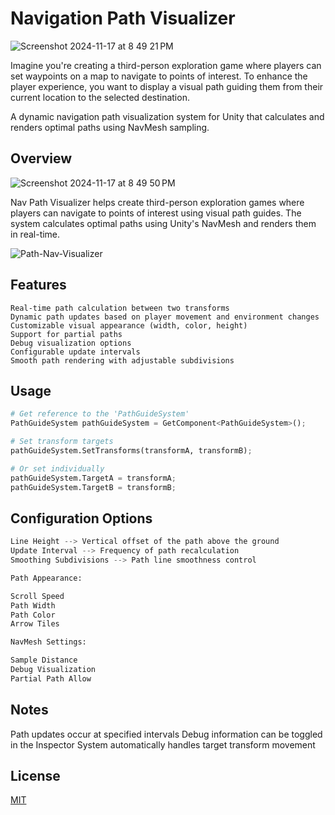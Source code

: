 # Navigation Path Visualizer

![Screenshot 2024-11-17 at 8 49 21 PM](https://github.com/user-attachments/assets/55b95d55-6d43-4beb-9222-bfc8c6bb3315)

Imagine you're creating a third-person exploration game where players can set waypoints on a map to navigate to points of interest. To enhance the player experience, you want to display a visual path guiding them from their current location to the selected destination.

A dynamic navigation path visualization system for Unity that calculates and renders optimal paths using NavMesh sampling.

## Overview

![Screenshot 2024-11-17 at 8 49 50 PM](https://github.com/user-attachments/assets/c845fbf3-2bee-4409-a0c8-82ccb735b84b)

Nav Path Visualizer helps create third-person exploration games where players can navigate to points of interest using visual path guides. The system calculates optimal paths using Unity's NavMesh and renders them in real-time.

![Path-Nav-Visualizer](https://github.com/user-attachments/assets/a6a5ca5c-14b7-4196-976c-82e59dcd6540)


## Features

```
Real-time path calculation between two transforms
Dynamic path updates based on player movement and environment changes
Customizable visual appearance (width, color, height)
Support for partial paths
Debug visualization options
Configurable update intervals
Smooth path rendering with adjustable subdivisions
```


## Usage

```python
# Get reference to the 'PathGuideSystem'
PathGuideSystem pathGuideSystem = GetComponent<PathGuideSystem>();

# Set transform targets
pathGuideSystem.SetTransforms(transformA, transformB);

# Or set individually
pathGuideSystem.TargetA = transformA;
pathGuideSystem.TargetB = transformB;

```

## Configuration Options


```python
Line Height --> Vertical offset of the path above the ground
Update Interval --> Frequency of path recalculation
Smoothing Subdivisions --> Path line smoothness control

Path Appearance:

Scroll Speed
Path Width
Path Color
Arrow Tiles

NavMesh Settings:

Sample Distance
Debug Visualization
Partial Path Allow
```

## Notes

Path updates occur at specified intervals
Debug information can be toggled in the Inspector
System automatically handles target transform movement

## License

[MIT](https://choosealicense.com/licenses/mit/)
